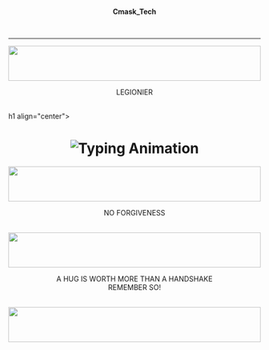 <b><p align="center">Cmask_Tech</p></b>
<br>
<hr>
<img src="https://i.imgur.com/dBaSKWF.gif" height="70" width="100%">
<p align="center">LEGIONIER</p></b>
<br>
h1 align="center">

<h1 align="center">
  <img src="https://readme-typing-svg.herokuapp.com?font=Fira+Code&size=25&duration=3000&color=00FF00&background=000000&center=true&vCenter=true&width=600&lines=⚡+BWM+XMD+QUANTUM+VERSION;🔥+The+Most+Powerful+WhatsApp+Bot;💻+Crafted+by+Ibrahim+Adams;🚀+Next-Gen+Quantum+Technology;🌈+Fast+⚡+Secure+🔒+Reliable+✅" alt="Typing Animation">
</h1>


<img src="https://i.imgur.com/dBaSKWF.gif" height="70" width="100%">
<p align="center">NO FORGIVENESS</p></b>
<br>

<img src="https://i.imgur.com/dBaSKWF.gif" height="70" width="100%">
<p align="center">A HUG IS WORTH MORE THAN A HANDSHAKE <br> REMEMBER SO!</p></b>
<br>

<img src="https://i.imgur.com/dBaSKWF.gif" height="70" width="100%">


<p align="center">
<a href="wa.me/254750735511>find me
</a>
</p>
